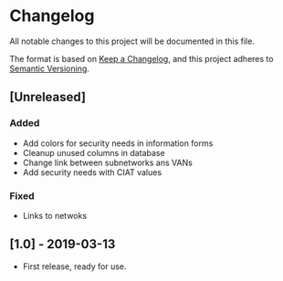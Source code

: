 # Changelog

All notable changes to this project will be documented in this file.

The format is based on [Keep a Changelog](https://keepachangelog.com/en/1.0.0/),
and this project adheres to [Semantic Versioning](https://semver.org/spec/v2.0.0.html).

## [Unreleased]

### Added 

- Add colors for security needs in information forms
- Cleanup unused columns in database
- Change link between subnetworks ans VANs
- Add security needs with CIAT values

### Fixed

- Links to netwoks

## [1.0] - 2019-03-13

- First release, ready for use.

